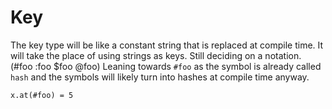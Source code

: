 # Key

The key type will be like a constant string that is replaced at compile time.
It will take the place of using strings as keys.
Still deciding on a notation. (#foo :foo $foo @foo)
Leaning towards `#foo` as the symbol is already called `hash` and the symbols will likely turn into hashes at compile time anyway.

```text
x.at(#foo) = 5
```